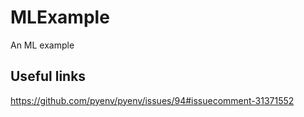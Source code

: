 # MLExample

An ML example

## Useful links

https://github.com/pyenv/pyenv/issues/94#issuecomment-31371552
